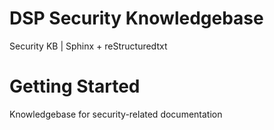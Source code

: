 # DSP Security Knowledgebase 

Security KB | Sphinx + reStructuredtxt

# Getting Started 

Knowledgebase for security-related documentation